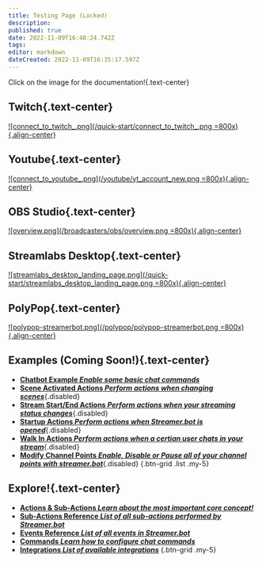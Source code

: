 ```yaml
---
title: Testing Page (Locked)
description: 
published: true
date: 2022-11-09T16:48:24.742Z
tags: 
editor: markdown
dateCreated: 2022-11-09T16:35:17.597Z
---
```


Click on the image for the documentation!{.text-center}

## Twitch{.text-center}
[![connect_to_twitch_.png](/quick-start/connect_to_twitch_.png =800x){.align-center}](/Quick-Start/Twitch)

## Youtube{.text-center}
[![connect_to_youtube_.png](/youtube/yt_account_new.png =800x){.align-center}](/Quick-Start/YouTube)

## OBS Studio{.text-center}
[![overview.png](/broadcasters/obs/overview.png =800x){.align-center}](/Quick-Start/OBS)

## Streamlabs Desktop{.text-center}
[![streamlabs_desktop_landing_page.png](/quick-start/streamlabs_desktop_landing_page.png =800x){.align-center}](/Quick-Start/Streamlabs-Desktop)

## PolyPop{.text-center}
[![polypop-streamerbot.png](/polypop/polypop-streamerbot.png =800x){.align-center}](/Quick-Start/PolyPop)

## Examples (Coming Soon!){.text-center}
 - [<i class="mdi mdi-chat"></i> **Chatbot Example *Enable some basic chat commands***](/Quick-Start/Commands)
- [<i class="mdi mdi-camera"></i> **Scene Activated Actions *Perform actions when changing scenes***](/Quick-Start/Examples/Scene-Change-Actions){.disabled}
- [<i class="mdi mdi-signal"></i> **Stream Start/End Actions *Perform actions when your streaming status changes***](/Quick-Start/Examples/Streaming-Actions){.disabled}
- [<i class="mdi mdi-rocket-launch"></i> **Startup Actions *Perform actions when Streamer.bot is opened***](/Quick-Start/Examples/Startup-Actions){.disabled}
- [<i class="mdi mdi-walk"></i> **Walk In Actions *Perform actions when a certian user chats in your stream***](/Quick-Start/Examples/Walkin-Actions){.disabled}
- [<i class="mdi mdi-adjust"></i> **Modify Channel Points *Enable, Disable or Pause all of your channel points with streamer.bot***](/Quick-Start/Examples/Enable-Disable-Pause-Channel-Points){.disabled}
{.btn-grid .list .my-5}

## Explore!{.text-center}
- [<i class="mdi mdi-lightning-bolt primary--text"></i> **Actions &amp; Sub-Actions *Learn about the most important core concept!***](/Actions)
- [<i class="mdi mdi-lightning-bolt-outline primary--text"></i> **Sub-Actions Reference *List of all sub-actions performed by Streamer.bot***](/Sub-Actions)
- [<i class="mdi mdi-creation primary--text"></i> **Events Reference *List of all events in Streamer.bot***](/Events)
- [<i class="mdi mdi-comment primary--text"></i> **Commands *Learn how to configure chat commands***](/Commands)
- [<i class="mdi mdi-view-grid-plus primary--text"></i> **Integrations *List of available integrations***](/Integrations)
{.btn-grid .my-5}